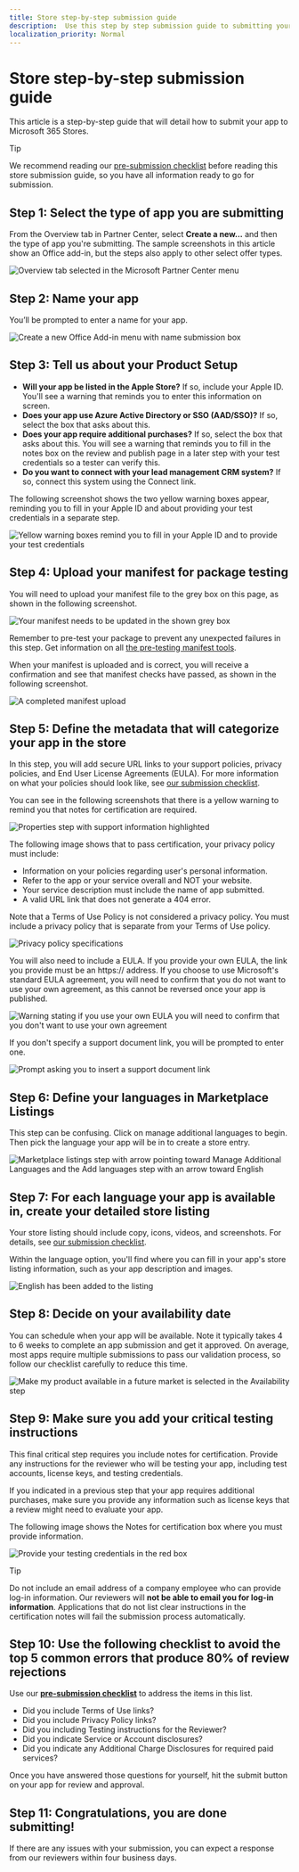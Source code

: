 ```yaml
---
title: Store step-by-step submission guide
description:  Use this step by step submission guide to submitting your app to the Microsoft stores. 
localization_priority: Normal
---
```


# Store step-by-step submission guide

This article is a step-by-step guide that will detail how to submit your app to Microsoft 365 Stores.

>[!TIP]
>We recommend reading our [pre-submission checklist](./checklist.md) before reading this store submission guide, so you have all information ready to go for submission.

## Step 1: Select the type of app you are submitting

From the Overview tab in Partner Center, select **Create a new...** and then the type of app you're submitting. The sample screenshots in this article show an Office add-in, but the steps also apply to other select offer types.

![Overview tab selected in the Microsoft Partner Center menu](./images/new/step-select-type-of-add-in.png)

## Step 2: Name your app

You’ll be prompted to enter a name for your app.

![Create a new Office Add-in menu with name submission box](./images/new/step-2-name-addin.png)

## Step 3: Tell us about your Product Setup

- **Will your app be listed in the Apple Store?**
    If so, include your Apple ID. You'll see a warning that reminds you to enter this information on screen.
- **Does your app use Azure Active Directory or SSO (AAD/SSO)?**
    If so, select the box that asks about this.
- **Does your app require additional purchases?**
    If so, select the box that asks about this. You will see a warning that reminds you to fill in the notes box on the review and publish page in a later step with your test credentials so a tester can verify this.
- **Do you want to connect with your lead management CRM system?**
    If so, connect this system using the Connect link.

The following screenshot shows the two yellow warning boxes appear, reminding you to fill in your Apple ID and about providing your test credentials in a separate step.

![Yellow warning boxes remind you to fill in your Apple ID and to provide your test credentials](./images/new/step-3-yellow-warnings.jpg)

## Step 4: Upload your manifest for package testing

You will need to upload your manifest file to the grey box on this page, as shown in the following screenshot.

![Your manifest needs to be updated in the shown grey box](./images/new/step-4-packages-incomplete-upload.jpg)

Remember to pre-test your package to prevent any unexpected failures in this step. Get information on all [the pre-testing manifest tools](/office/dev/add-ins/testing/troubleshoot-manifest#:~:text=%20To%20use%20a%20command-line%20XML%20schema%20validation,and%20replace%20XML_FILE%20with%20the%20path...%20More%20).

When your manifest is uploaded and is correct, you will receive a confirmation and see that manifest checks have passed, as shown in the following screenshot.

![A completed manifest upload](./images/new/step-4-packages-complete-upload.jpg)

## Step 5: Define the metadata that will categorize your app in the store

In this step, you will add secure URL links to your support policies, privacy policies, and End User License Agreements (EULA). For more information on what your policies should look like, see [our submission checklist](./checklist.md).

You can see in the following screenshots that there is a yellow warning to remind you that notes for certification are required.

![Properties step with support information highlighted](./images/new/step-5-a-validation.jpg)

The following image shows that to pass certification, your privacy policy must include:

* Information on your policies regarding user's personal information.
* Refer to the app or your service overall and NOT your website.
* Your service description must include the name of app submitted.
* A valid URL link that does not generate a 404 error.

Note that a Terms of Use Policy is not considered a privacy policy. You must include a privacy policy that is separate from your Terms of Use policy.

![Privacy policy specifications](./images/new/step-5-b-validation.jpg)

You will also need to include a EULA. If you provide your own EULA, the link you provide must be an https:// address. If you choose to use Microsoft's standard EULA agreement, you will need to confirm that you do not want to use your own agreement, as this cannot be reversed once your app is published.

![Warning stating if you use your own EULA you will need to confirm that you don't want to use your own agreement](./images/new/step-5-c-validation.jpg)

If you don't specify a support document link, you will be prompted to enter one.

![Prompt asking you to insert a support document link](./images/new/step-5-d-support-warning.png)

## Step 6: Define your languages in Marketplace Listings

This step can be confusing. Click on manage additional languages to begin. Then pick the language your app will be in to create a store entry.

![Marketplace listings step with arrow pointing toward Manage Additional Languages and the Add languages step with an arrow toward English](./images/new/step-6-define-your-languages.png)

## Step 7: For each language your app is available in, create your detailed store listing

Your store listing should include copy, icons, videos, and screenshots. For details, see [our submission checklist](./checklist.md).

Within the language option, you'll find where you can fill in your app's store listing information, such as your app description and images.

![English has been added to the listing](./images/new/step-7-define-your-store-page.png)

## Step 8: Decide on your availability date

You can schedule when your app will be available. Note it typically takes 4 to 6 weeks to complete an app submission and get it approved. On average, most apps require multiple submissions to pass our validation process, so follow our checklist carefully to reduce this time.  

![Make my product available in a future market is selected in the Availability step](./images/new/step-8-set-availability-time-date.png)

## Step 9:  Make sure you add your critical testing instructions

This final critical step requires you include notes for certification. Provide any instructions for the reviewer who will be testing your app, including test accounts, license keys, and testing credentials.

If you indicated in a previous step that your app requires additional purchases, make sure you provide any information such as license keys that a review might need to evaluate your app.

The following image shows the Notes for certification box where you must provide information.

![Provide your testing credentials in the red box](./images/new/step-9-certification-notes.jpg)

>[!TIP]
> Do not include an email address of a company employee who can provide log-in information. Our reviewers will **not be able to email you for log-in information**. Applications that do not list clear instructions in the certification notes will fail the submission process automatically.

## Step 10:  Use the following checklist to avoid the top 5 common errors that produce 80% of review rejections

Use our **[pre-submission checklist](./checklist.md)** to address the items in this list.

- Did you include Terms of Use links?
- Did you include Privacy Policy links?
- Did you including Testing instructions for the Reviewer?
- Did you indicate Service or Account disclosures?
- Did you indicate any Additional Charge Disclosures for required paid services?

Once you have answered those questions for yourself, hit the submit button on your app for review and approval.

## Step 11: Congratulations, you are done submitting!

If there are any issues with your submission, you can expect a response from our reviewers within four business days.

